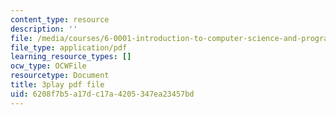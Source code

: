 ```yaml
---
content_type: resource
description: ''
file: /media/courses/6-0001-introduction-to-computer-science-and-programming-in-python-fall-2016/6208f7b5a17dc17a4205347ea23457bd_C_pgH5QhIZ8.pdf
file_type: application/pdf
learning_resource_types: []
ocw_type: OCWFile
resourcetype: Document
title: 3play pdf file
uid: 6208f7b5-a17d-c17a-4205-347ea23457bd
---
```

